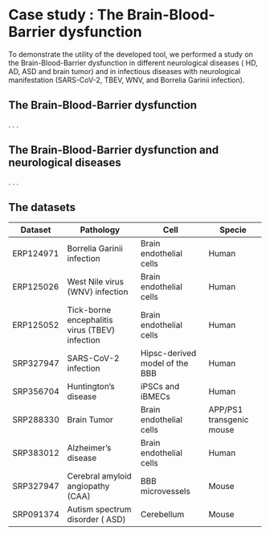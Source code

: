 # Case study : The Brain-Blood-Barrier dysfunction 

To demonstrate the utility of the developed tool, we performed a study on the Brain-Blood-Barrier dysfunction in different neurological diseases ( HD, AD, ASD and  brain tumor) and in infectious diseases with neurological manifestation (SARS-CoV-2, TBEV, WNV, and Borrelia Garinii infection).


## The Brain-Blood-Barrier dysfunction
.
.
.



## The Brain-Blood-Barrier dysfunction and neurological diseases
.
.
.

## The datasets

| Dataset  | Pathology | Cell | Specie | 
| ------------- | ------------- | ------------- | ------------- |
| ERP124971 |  Borrelia Garinii infection  |  Brain endothelial cells   | Human  |
| ERP125026  |   West Nile virus (WNV) infection   | Brain endothelial cells   | Human  |
| ERP125052 |   Tick-borne encephalitis virus (TBEV) infection | Brain endothelial cells  | Human  |
| SRP327947 |   SARS-CoV-2 infection  | Hipsc-derived model of the BBB  | Human  |
| SRP356704  |  Huntington’s disease | iPSCs and iBMECs  | Human  |
| SRP288330   |   Brain Tumor  | Brain endothelial cells   | APP/PS1 transgenic mouse  |
| SRP383012  |   Alzheimer’s disease | Brain endothelial cells  | Human  |
| SRP327947 |   Cerebral amyloid angiopathy (CAA)  | BBB microvessels  | Mouse |
| SRP091374  |   Autism spectrum disorder ( ASD)  | Cerebellum  | Mouse |
